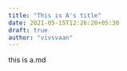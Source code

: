 ```yaml
---
title: "This is A's title"
date: 2021-05-15T12:26:20+05:30
draft: true
author: "vivsvaan"
---
```


this is a.md